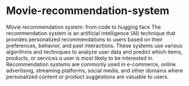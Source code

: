 # Movie-recommendation-system
Movie recommendation system: from code to hugging face
The recommendation system is an artificial intelligence (AI) technique that provides personalized recommendations to users based on their preferences, behavior, and past interactions. These systems use various algorithms and techniques to analyze user data and predict which items, products, or services a user is most likely to be interested in. Recommendation systems are commonly used in e-commerce, online advertising, streaming platforms, social media, and other domains where personalized content or product suggestions are valuable to users.
